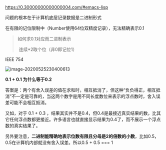 https://0.30000000000000004.com/#emacs-lisp



问题的根本在于计算机底层记录数据是二进制形式

在有限的记位限制中（Number使用64位双精度记录），无法精确表示0.1

> 如何求0.1对应而二进制表示
>
> ​	 连续*2取个位（非0即记位1）

IEEE 754

![image-20200525230400613](http://picbed.sedationh.cn/image-20200525230400613.png)

**0.1 + 0.1 为什么等于0.2**

答案是：两个有舍入误差的值在求和时，相互抵消了，但这种“负负得正，相互抵消”不一定是可靠的，当这两个数字是用不同长度数位来表示的浮点数时，舍入误差可能不会相互抵消。

又如，对于 0.1 + 0.3 ，结果其实并不是0.4，但0.4是最接近真实结果的数，比其它任何浮点数都更接近。许多语言也就直接显示结果为0.4了，而不展示一个浮点数的真实结果了。

另外要注意，**二进制能精确地表示位数有限且分母是2的倍数的小数**，比如0.5，0.5在计算机内部就没有舍入误差。所以0.5 + 0.5 === 1

